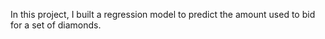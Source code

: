 
In this project, I built a regression model to predict the amount used to bid for a set of diamonds.

